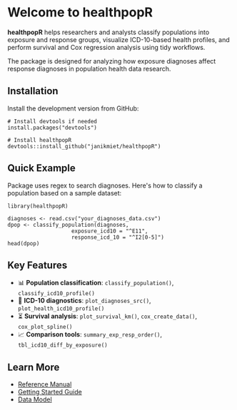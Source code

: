 # Welcome to healthpopR

**healthpopR** helps researchers and analysts classify populations into exposure and response groups, visualize ICD-10-based health profiles, and perform survival and Cox regression analysis using tidy workflows.

The package is designed for analyzing how exposure diagnoses affect response diagnoses in population health data research.

<!-- <img src="man/figures/ueflogo.jpg" align="right" alt="" width="120" /> -->

## Installation

Install the development version from GitHub:

```
# Install devtools if needed
install.packages("devtools")

# Install healthpopR
devtools::install_github("janikmiet/healthpopR")
```


## Quick Example

Package uses regex to search diagnoses. Here's how to classify a population based on a sample dataset:


```
library(healthpopR)

diagnoses <- read.csv("your_diagnoses_data.csv")
dpop <- classify_population(diagnoses, 
                    exposure_icd10 = "^E11", 
                    response_icd_10 = "^I2[0-5]")
head(dpop)
```


## Key Features

- 📊 **Population classification**: `classify_population()`, `classify_icd10_profile()`
- 🧠 **ICD-10 diagnostics**: `plot_diagnoses_src()`, `plot_health_icd10_profile()`
- ⏳ **Survival analysis**: `plot_survival_km()`, `cox_create_data()`, `cox_plot_spline()`
- 📈 **Comparison tools**: `summary_exp_resp_order()`, `tbl_icd10_diff_by_exposure()`


## Learn More

- [Reference Manual](reference/index.html)
- [Getting Started Guide](articles/getting-started.html)
- [Data Model](articles/data-model.html)
